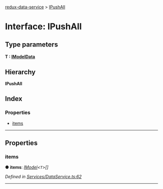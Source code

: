 [redux-data-service](../README.md) > [IPushAll](../interfaces/ipushall.md)

# Interface: IPushAll

## Type parameters
#### T :  [IModelData](imodeldata.md)
## Hierarchy

**IPushAll**

## Index

### Properties

* [items](ipushall.md#items)

---

## Properties

<a id="items"></a>

###  items

**● items**: *[IModel](imodel.md)<`T`>[]*

*Defined in [Services/DataService.ts:62](https://github.com/Rediker-Software/redux-data-service/blob/b03f489/src/Services/DataService.ts#L62)*

___

